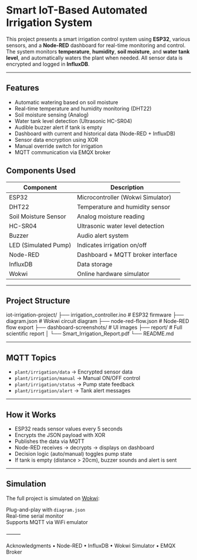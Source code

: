 
#  Smart IoT-Based Automated Irrigation System

This project presents a smart irrigation control system using **ESP32**, various sensors, and a **Node-RED** dashboard for real-time monitoring and control. The system monitors **temperature**, **humidity**, **soil moisture**, and **water tank level**, and automatically waters the plant when needed. All sensor data is encrypted and logged in **InfluxDB**.

---

##  Features

-  Automatic watering based on soil moisture
-  Real-time temperature and humidity monitoring (DHT22)
-  Soil moisture sensing (Analog)
-  Water tank level detection (Ultrasonic HC-SR04)
-  Audible buzzer alert if tank is empty
-  Dashboard with current and historical data (Node-RED + InfluxDB)
-  Sensor data encryption using XOR
-  Manual override switch for irrigation
-  MQTT communication via EMQX broker

##  Components Used

| Component            | Description                      |
|----------------------|----------------------------------|
| ESP32                | Microcontroller (Wokwi Simulator)|
| DHT22                | Temperature and humidity sensor  |
| Soil Moisture Sensor | Analog moisture reading          |
| HC-SR04              | Ultrasonic water level detection |
| Buzzer               | Audio alert system               |
| LED (Simulated Pump) | Indicates irrigation on/off      |
| Node-RED             | Dashboard + MQTT broker interface|
| InfluxDB             | Data storage                     |
| Wokwi                | Online hardware simulator        |

---

##  Project Structure

iot-irrigation-project/
├── irrigation_controller.ino        # ESP32 firmware
├── diagram.json                     # Wokwi circuit diagram
├── node-red-flow.json               # Node-RED flow export
├── dashboard-screenshots/           # UI images
├── report/                          # Full scientific report
│   └── Smart_Irrigation_Report.pdf
└── README.md

---

##  MQTT Topics

- `plant/irrigation/data` → Encrypted sensor data
- `plant/irrigation/manual` → Manual ON/OFF control
- `plant/irrigation/status` → Pump state feedback
- `plant/irrigation/alert` → Tank alert messages

---

##  How it Works

- ESP32 reads sensor values every 5 seconds
- Encrypts the JSON payload with XOR
- Publishes the data via MQTT
- Node-RED receives → decrypts → displays on dashboard
- Decision logic (auto/manual) toggles pump state
- If tank is empty (distance > 20cm), buzzer sounds and alert is sent

---

##  Simulation

The full project is simulated on [Wokwi](https://wokwi.com/):

 Plug-and-play with `diagram.json`  
 Real-time serial monitor  
 Supports MQTT via WiFi emulator  


⸻

Acknowledgments
	•	Node-RED
	•	InfluxDB
	•	Wokwi Simulator
	•	EMQX Broker


